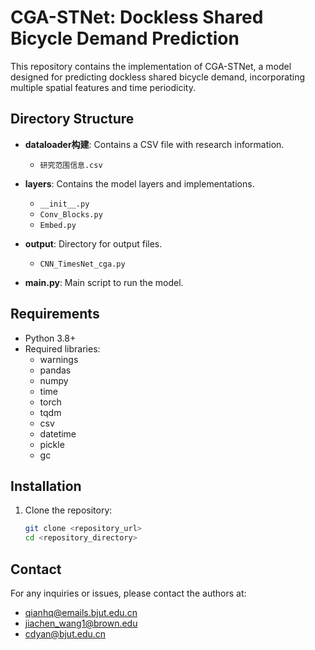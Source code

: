 # CGA-STNet: Dockless Shared Bicycle Demand Prediction

This repository contains the implementation of CGA-STNet, a model designed for predicting dockless shared bicycle demand, incorporating multiple spatial features and time periodicity.

## Directory Structure

- **dataloader构建**: Contains a CSV file with research information.
  - `研究范围信息.csv`

- **layers**: Contains the model layers and implementations.
  - `__init__.py`
  - `Conv_Blocks.py`
  - `Embed.py`

- **output**: Directory for output files.
  - `CNN_TimesNet_cga.py`

- **main.py**: Main script to run the model.

## Requirements

- Python 3.8+
- Required libraries:
  - warnings
  - pandas
  - numpy
  - time
  - torch
  - tqdm
  - csv
  - datetime
  - pickle
  - gc


## Installation

1. Clone the repository:
   ```bash
   git clone <repository_url>
   cd <repository_directory>

## Contact

For any inquiries or issues, please contact the authors at:

- qianhq@emails.bjut.edu.cn
- jiachen_wang1@brown.edu
- cdyan@bjut.edu.cn
